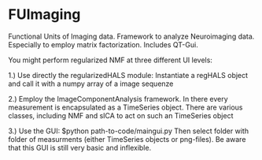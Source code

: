 FUImaging
=========

Functional Units of Imaging data.
Framework to analyze Neuroimaging data. Especially to employ matrix factorization. Includes QT-Gui.

You might perform regularized NMF at three different UI levels:

1.) Use directly the regularizedHALS module: Instantiate a regHALS object and call it with a numpy array of a image sequenze

2.) Employ the ImageComponentAnalysis framework. In there every measurement is encapsulated as a TimeSeries object. There are various classes, including NMF and sICA to act on such an TimeSeries object

3.) Use the GUI: $python path-to-code/maingui.py Then select folder with folder of measurments (either TimeSeries objects or png-files). Be aware that this GUI is still very basic and inflexible.
